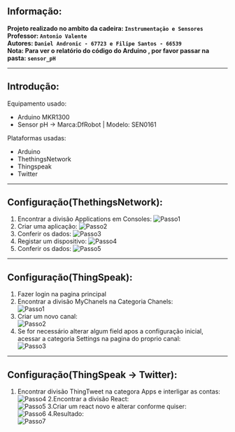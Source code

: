 ## Informação:
**Projeto realizado no ambito da cadeira: `Instrumentação e Sensores`  
Professor: `Antonio Valente`  
Autores: `Daniel Andronic - 67723 e Filipe Santos - 66539`  
Nota: Para ver o relatório do código do Arduino , por favor passar na pasta: `sensor_pH`**

_____________________________________________________________

## Introdução:
Equipamento usado: 
  - Arduino MKR1300 
  - Sensor pH -> Marca:DfRobot | Modelo: SEN0161  

Plataformas usadas:
  - Arduino
  - ThethingsNetwork
  - Thingspeak
  - Twitter

_____________________________________________________________

## Configuração(ThethingsNetwork):
1. Encontrar a divisão Applications em Consoles:
![Passo1](https://github.com/m3adn/sensor_pH-Arduino/blob/master/img/thing1.png)
2. Criar uma aplicação:
![Passo2](https://github.com/m3adn/sensor_pH-Arduino/blob/master/img/thing2.png)
3. Conferir os dados:
![Passo3](https://github.com/m3adn/sensor_pH-Arduino/blob/master/img/thing3.png)
4. Registar um dispositivo:
![Passo4](https://github.com/m3adn/sensor_pH-Arduino/blob/master/img/thing4.png)
5. Conferir os dados:
![Passo5](https://github.com/m3adn/sensor_pH-Arduino/blob/master/img/thing5.png)

_______________________________________________________________

## Configuração(ThingSpeak):
1. Fazer login na pagina principal    
2. Encontrar a divisão MyChanels na Categoria Chanels:  
![Passo1](https://github.com/m3adn/sensor_pH-Arduino/blob/master/img/speak12.png)
3. Criar um novo canal:  
![Passo2](https://github.com/m3adn/sensor_pH-Arduino/blob/master/img/speak22.png)
4. Se for necessário alterar algum field apos a configuração inicial, acessar a categoria Settings na pagina do proprio canal:  
![Passo3](https://github.com/m3adn/sensor_pH-Arduino/blob/master/img/speak32.png)
________________________________________________________________

## Configuração(ThingSpeak -> Twitter):
1. Encontrar divisão ThingTweet na categora Apps e interligar as contas:   
![Passo4](https://github.com/m3adn/sensor_pH-Arduino/blob/master/img/speak7.png)
2.Encontrar a divisão React:   
![Passo5](https://github.com/m3adn/sensor_pH-Arduino/blob/master/img/speak5.png)
3.Criar um react novo e alterar conforme quiser:  
![Passo6](https://github.com/m3adn/sensor_pH-Arduino/blob/master/img/speak6.png)
4.Resultado:  
![Passo7](https://github.com/m3adn/sensor_pH-Arduino/blob/master/img/speak9.png)

